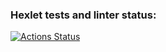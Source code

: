### Hexlet tests and linter status:
[![Actions Status](https://github.com/raiden-creator/qa-engineer-project-84/actions/workflows/hexlet-check.yml/badge.svg)](https://github.com/raiden-creator/qa-engineer-project-84/actions)